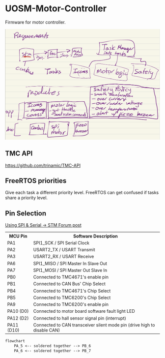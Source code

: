 # UOSM-Motor-Controller

Firmware for motor controller.

<img src="requirements.png"/>

## TMC API

https://github.com/trinamic/TMC-API

## FreeRTOS priorities

Give each task a different priority level. FreeRTOS can get confused if tasks share a priority level.

## Pin Selection

[Using SPI & Serial -> STM Forum post](https://os.mbed.com/questions/79508/Conflict-between-serial-port-and-spi-on-/)

<table>
<tr>
    <th>MCU Pin</th>
    <th>Software Description</th>
</tr>
<tr>
    <td>PA1</td>
    <td>SPI1_SCK / SPI Serial Clock</td>
</tr>
<tr>
    <td>PA2</td>
    <td>USART2_TX / USART Transmit</td>
</tr>
<tr>
    <td>PA3</td>
    <td>USART2_RX / USART Receive</td>
</tr>
<tr>
    <td>PA6</td>
    <td>SPI1_MISO / SPI Master In Slave Out</td>
</tr>
<tr>
    <td>PA7</td>
    <td>SPI1_MOSI / SPI Master Out Slave In</td>
</tr>
<tr>
    <td>PB0</td>
    <td>Connected to TMC4671's enable pin</td>
</tr>
<tr>
    <td>PB1</td>
    <td>Connected to CAN Bus' Chip Select</td>
</tr>
<tr>
    <td>PB4</td>
    <td>Connected to TMC4671's Chip Select</td>
</tr>
<tr>
    <td>PB5</td>
    <td>Connected to TMC6200's Chip Select</td>
</tr>
<tr>
    <td>PA9</td>
    <td>Connected to TMC6200's enable pin</td>
</tr>
<tr>
    <td>PA10 (D0)</td>
    <td>Connected to motor board software fault light LED</td>
</tr>
    <tr>
    <td>PA12 (D2)</td>
    <td>Connected to hall sensor signal pin (interrupt)</td>
</tr>
    <tr>
    <td>PA11 (D10)</td>
    <td>Connected to CAN transceiver silent mode pin (drive high to disable CAN)</td>
</tr>
</table>

```mermaid
flowchart
    PA_5 <-- soldered together --> PB_6
    PA_6 <-- soldered together --> PB_7
```
